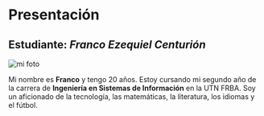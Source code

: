 # Presentación

## Estudiante: *Franco Ezequiel Centurión*

![mi foto](profilePic)

Mi nombre es **Franco** y tengo 20 años. Estoy cursando mi segundo año de la carrera de **Ingeniería en Sistemas de Información** en la UTN FRBA. Soy un aficionado de la tecnología, las matemáticas, la literatura, los idiomas y el fútbol.
